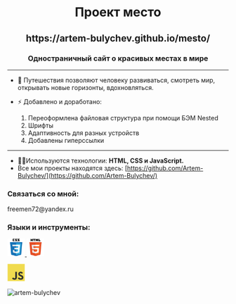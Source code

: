 <h1 align="center">Проект место</h1>
<h2 align="center"> https://artem-bulychev.github.io/mesto/</h2>
<h3 align="center">Одностраничный сайт о красивых местах в мире</h3>

____

- 🔭 Путешествия позволяют человеку развиваться, смотреть мир, открывать новые горизонты, вдохновляться.



- ⚡  Добавлено и доработано:
  1. Переоформлена файловая структура при помощи БЭМ Nested
  2. Шрифты
  3. Адаптивность для разных устройств
  4. Добавлены гиперссылки 
________________

-  👨‍💻Используются технологии:
  **HTML, CSS и JavaScript.**
-  Все мои проекты находятся здесь: [https://github.com/Artem-Bulychev/](https://github.com/Artem-Bulychev/)

<h3 align="left">Связаться со мной:</h3>
<p align="left"> freemen72@yandex.ru
</p>

<h3 align="left">Языки и инструменты:</h3>
<p align="left"> <a href="https://www.w3schools.com/css/" target="_blank" rel="noreferrer"> <img src="https://raw.githubusercontent.com/devicons/devicon/master/icons/css3/css3-original-wordmark.svg" alt="css3" width="40" height="40"/> </a> <a href="https://www.w3.org/html/" target="_blank" rel="noreferrer"> <img src="https://raw.githubusercontent.com/devicons/devicon/master/icons/html5/html5-original-wordmark.svg" alt="html5" width="40" height="40"/> </a> </p><a href="https://developer.mozilla.org/en-US/docs/Web/JavaScript" target="_blank" rel="noreferrer"> <img src="https://raw.githubusercontent.com/devicons/devicon/master/icons/javascript/javascript-original.svg" alt="javascript" width="40" height="40"/> </a> </p>

<p align="left"> <img src="https://komarev.com/ghpvc/?username=artem-bulychev&label=Profile%20views&color=0e75b6&style=flat" alt="artem-bulychev" /> </p>


